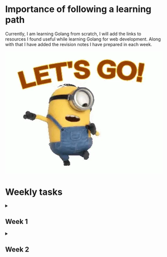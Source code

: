 # Importance of following a learning path 
Currently, I am learning Golang from scratch, I will add the links to resources I found useful while learning Golang for web development. Along with that I have added the revision notes I have prepared in each week.

![Let's go comrades](images/lets-go-minion.webp)

# Weekly tasks

<details>
  <summary><h2> Week 1 </h2></summary>
    Hia how are you

</details>

<details>
  <summary><h2> Week 2 </h2></summary>
    Hia how are you

</details>

